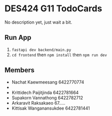 # DES424 G11 TodoCards
No description yet, just wait a bit.

## Run App
1) `fastapi dev backend/main.py`
2) `cd frontend` then `npm install` then `npm run dev`

## Members
- Nachat Kaewmeesang 6422770774
- 
- Krittidech Paijitjinda 6422781664
- Supakorn Vannathong 6422782712
- Arkaravit Raksakaeo 67.....
- Kittisak Wanganansukdee 6422781441
